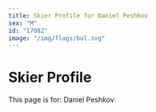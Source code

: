 ```yaml
---
title: Skier Profile for Daniel Peshkov
sex: "M"
id: "17082"
image: "/img/flags/bul.svg" 
---
```


# Skier Profile

This page is for: Daniel Peshkov.
    